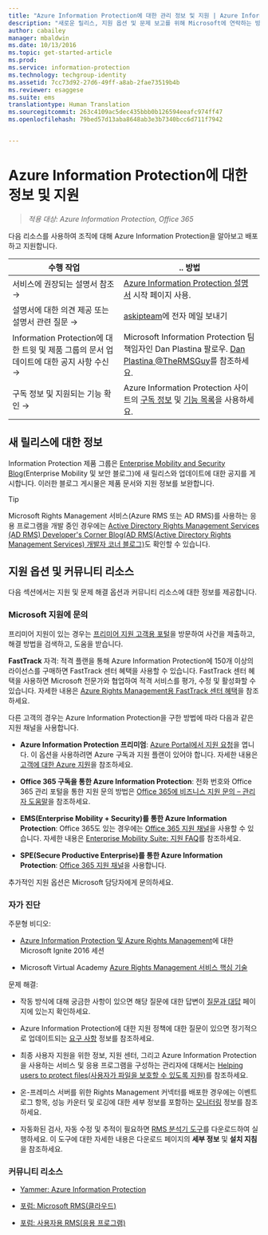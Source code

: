 ```yaml
---
title: "Azure Information Protection에 대한 관리 정보 및 지원 | Azure Information Protection"
description: "새로운 릴리스, 지원 옵션 및 문제 보고를 위해 Microsoft에 연락하는 방법에 대한 정보가 포함된 관리자용 리소스입니다."
author: cabailey
manager: mbaldwin
ms.date: 10/13/2016
ms.topic: get-started-article
ms.prod: 
ms.service: information-protection
ms.technology: techgroup-identity
ms.assetid: 7cc73d92-27d6-49ff-a8ab-2fae73519b4b
ms.reviewer: esaggese
ms.suite: ems
translationtype: Human Translation
ms.sourcegitcommit: 263c4109ac5dec435bbb0b126594eeafc974ff47
ms.openlocfilehash: 79bed57d13aba8648ab3e3b7340bcc6d711f7942


---
```


# Azure Information Protection에 대한 정보 및 지원

>*적용 대상: Azure Information Protection, Office 365*

다음 리소스를 사용하여 조직에 대해 Azure Information Protection을 알아보고 배포하고 지원합니다.

|수행 작업|.. 방법|
|----------------|---------------|
|서비스에 권장되는 설명서 참조 →|[Azure Information Protection 설명서](https://docs.microsoft.com/information-protection/) 시작 페이지 사용.|
|설명서에 대한 의견 제공 또는 설명서 관련 질문 →| [askipteam](mailto:%20askipteam@microsoft.com?subject=Documentation%20feedback)에 전자 메일 보내기|
|Information Protection에 대한 트윗 및 제품 그룹의 문서 업데이트에 대한 공지 사항 수신→|Microsoft Information Protection 팀 책임자인 Dan Plastina 팔로우.  [Dan Plastina @TheRMSGuy](https://twitter.com/TheRMSGuy)를 참조하세요.|
|구독 정보 및 지원되는 기능 확인 →|Azure Information Protection 사이트의 [구독 정보](https://www.microsoft.com/en-us/cloud-platform/azure-information-protection-pricing) 및 [기능 목록](https://www.microsoft.com/en-us/cloud-platform/azure-information-protection-features)을 사용하세요.|


## 새 릴리스에 대한 정보
Information Protection 제품 그룹은 [Enterprise Mobility and Security Blog](https://blogs.technet.microsoft.com/enterprisemobility/?product=azure-rights-management-services)(Enterprise Mobility 및 보안 블로그)에 새 릴리스와 업데이트에 대한 공지를 게시합니다. 이러한 블로그 게시물은 제품 문서와 지원 정보를 보완합니다.

> [!TIP]
> Microsoft Rights Management 서비스(Azure RMS 또는 AD RMS)를 사용하는 응용 프로그램을 개발 중인 경우에는 [Active Directory Rights Management Services (AD RMS) Developer's Corner Blog(AD RMS(Active Directory Rights Management Services) 개발자 코너 블로그)](https://blogs.msdn.microsoft.com/rms/)도 확인할 수 있습니다.

## 지원 옵션 및 커뮤니티 리소스
다음 섹션에서는 지원 및 문제 해결 옵션과 커뮤니티 리소스에 대한 정보를 제공합니다.

### Microsoft 지원에 문의

프리미어 지원이 있는 경우는 [프리미어 지원 고객용 포털](https://premier.microsoft.com/)을 방문하여 사건을 제출하고, 해결 방법을 검색하고, 도움을 받습니다.

**FastTrack** 자격: 적격 플랜을 통해 Azure Information Protection에 150개 이상의 라이선스를 구매하면 FastTrack 센터 혜택을 사용할 수 있습니다. FastTrack 센터 혜택을 사용하면 Microsoft 전문가와 협업하여 적격 서비스를 평가, 수정 및 활성화할 수 있습니다. 자세한 내용은 [Azure Rights Management용 FastTrack 센터 혜택](https://technet.microsoft.com/library/mt607025.aspx)을 참조하세요.

다른 고객의 경우는 Azure Information Protection을 구한 방법에 따라 다음과 같은 지원 채널을 사용합니다.

- **Azure Information Protection 프리미엄**: [Azure Portal에서 지원 요청](https://portal.azure.com/#blade/Microsoft_Azure_Support/HelpAndSupportBlade)을 엽니다. 이 옵션을 사용하려면 Azure 구독과 지원 플랜이 있어야 합니다. 자세한 내용은 [고객에 대한 Azure 지원](https://azure.microsoft.com/support/plans/)을 참조하세요. 

- **Office 365 구독을 통한 Azure Information Protection**: 전화 번호와 Office 365 관리 포털을 통한 지원 문의 방법은 [Office 365에 비즈니스 지원 문의 – 관리자 도움말](https://support.office.com/article/Contact-Office-365-for-business-support-Admin-Help-32a17ca7-6fa0-4870-8a8d-e25ba4ccfd4b)을 참조하세요. 

- **EMS(Enterprise Mobility + Security)를 통한 Azure Information Protection**: Office 365도 있는 경우에는 [Office 365 지원 채널](https://support.office.com/article/Contact-Office-365-for-business-support-Admin-Help-32a17ca7-6fa0-4870-8a8d-e25ba4ccfd4b)을 사용할 수 있습니다. 자세한 내용은 [Enterprise Mobility Suite: 지원 FAQ](https://technet.microsoft.com/dn932057.aspx)를 참조하세요.

- **SPE(Secure Productive Enterprise)를 통한 Azure Information Protection**: [Office 365 지원 채널](https://support.office.com/article/Contact-Office-365-for-business-support-Admin-Help-32a17ca7-6fa0-4870-8a8d-e25ba4ccfd4b)을 사용합니다.

추가적인 지원 옵션은 Microsoft 담당자에게 문의하세요. 

### 자가 진단

주문형 비디오:

- [Azure Information Protection 및 Azure Rights Management](https://myignite.microsoft.com/videos?f=%5B%7B%22name%22:%22Azure%20Rights%20Management%22,%22facetName%22:%22products%22%7D,%7B%22name%22:%22Azure%20Information%20Protection%22,%22facetName%22:%22products%22%7D%5D)에 대한 Microsoft Ignite 2016 세션

- Microsoft Virtual Academy [Azure Rights Management 서비스 핵심 기술](https://mva.microsoft.com/en-us/training-courses/azure-rights-management-services-core-skills-10500?l=QLoxMwuCB_1805094681)

문제 해결:

- 작동 방식에 대해 궁금한 사항이 있으면 해당 질문에 대한 답변이 [질문과 대답](faqs.md) 페이지에 있는지 확인하세요.

- Azure Information Protection에 대한 지원 정책에 대한 질문이 있으면 정기적으로 업데이트되는 [요구 사항](requirements-azure-rms.md) 정보를 참조하세요.

- 최종 사용자 지원을 위한 정보, 지원 센터, 그리고 Azure Information Protection을 사용하는 서비스 및 응용 프로그램을 구성하는 관리자에 대해서는 [Helping users to protect files(사용자가 파일을 보호할 수 있도록 지원)](../deploy-use/help-users.md)를 참조하세요.

- 온-프레미스 서버를 위한 Rights Management 커넥터를 배포한 경우에는 이벤트 로그 항목, 성능 카운터 및 로깅에 대한 세부 정보를 포함하는 [모니터링](../deploy-use/monitor-rms-connector.md) 정보를 참조하세요.

- 자동화된 검사, 자동 수정 및 추적이 필요하면 [RMS 분석기 도구](http://www.microsoft.com/en-us/download/details.aspx?id=46437)를 다운로드하여 실행하세요. 이 도구에 대한 자세한 내용은 다운로드 페이지의 **세부 정보** 및 **설치 지침**을 참조하세요. 

### 커뮤니티 리소스

-   [Yammer: Azure Information Protection](http://www.yammer.com/AskIPTeam)

-   [포럼: Microsoft RMS(클라우드)](https://social.technet.microsoft.com/Forums/en-US/home?forum=rmscloud)

-   [포럼: 사용자용 RMS(응용 프로그램)](https://social.technet.microsoft.com/Forums/en-US/home?forum=rmsapps)




<!--HONumber=Oct16_HO2-->


